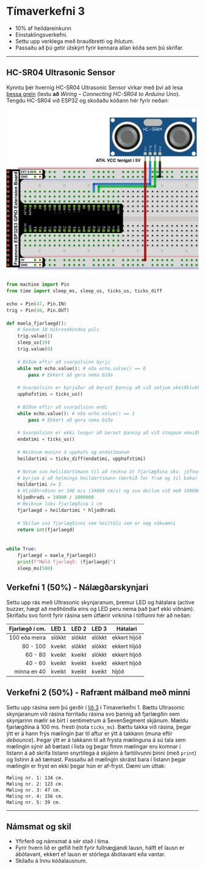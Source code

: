# Tímaverkefni 3 

- 10% af heildareinkunn
- Einstaklingsverkefni.
- Settu upp verklega með brauðbretti og íhlutum.
- Passaðu að þú getir útskýrt fyrir kennara allan kóða sem þú skrifar.

---

## HC-SR04 Ultrasonic Sensor

Kynntu þér hvernig HC-SR04 Ultrasonic Sensor virkar með því að lesa [þessa grein](https://lastminuteengineers.com/arduino-sr04-ultrasonic-sensor-tutorial/) (lestu **að** *Wiring – Connecting HC-SR04 to Arduino Uno*).
Tengdu HC-SR04 við ESP32 og skoðaðu kóðann hér fyrir neðan:

![ultrasonic](https://raw.githubusercontent.com/VESM2VT/ESP32/main/myndir/ultrasonic.png)

```python
from machine import Pin
from time import sleep_ms, sleep_us, ticks_us, ticks_diff

echo = Pin(47, Pin.IN)
trig = Pin(48, Pin.OUT)

def maela_fjarlaegd():
    # Sendum 10 míkrosekúndna púls
    trig.value(1)
    sleep_us(10)
    trig.value(0)
    
    # Bíðum eftir að svarpúlsinn byrji
    while not echo.value(): # eða echo.value() == 0
        pass # Ekkert að gera nema bíða
    
    # Svarpúlsinn er byrjaður að berast þannig að við setjum skeiðklukku í gang
    upphafstimi = ticks_us()
    
    # Bíðum eftir að svarpúlsinn endi
    while echo.value(): # eða echo.value() == 1
        pass # Ekkert að gera nema bíða
    
    # Svarpúlsinn er ekki lengur að berast þannig að við stoppum skeiðklukkuna
    endatimi = ticks_us()
    
    # Reiknum muninn á upphafs og endatímanum
    heildartimi = ticks_diff(endatimi, upphafstimi)
    
    # Notum svo helildartímann til að reikna út fjarlægðina skv. jöfnunni fjarlægð = hraði * tími
    # byrjum á að helminga heildartímann (merkið fer fram og til baka)
    heildartimi /= 2
    # Hljóðhraðinn er 340 m/s (34000 cm/s) og svo deilum við með 1000000 til að fá cm á míkrósekúndur.
    hljodhradi = 34000 / 1000000
    # Reiknum loks fjarlægðina í cm
    fjarlaegd = heildartimi * hljodhradi
    
    # Skilum svo fjarlægðinni sem heiltölu sem er næg nákvæmni
    return int(fjarlaegd)
    

while True:
    fjarlaegd = maela_fjarlaegd()
    print(f"Mæld fjarlægð: {fjarlaegd}")
    sleep_ms(500)
```

## Verkefni 1 (50%) - Nálægðarskynjari

Settu upp rás með Ultrasonic skynjaranum, þremur LED og hátalara (active buzzer, hægt að meðhöndla eins og LED peru nema það þarf ekki viðnám). Skrifaðu svo forrit fyrir rásina sem útfærir virknina í töflunni hér að neðan:

Fjarlægð í cm. | LED 1 | LED 2 | LED 3 | Hátalari
---: | --- | --- | --- | --- 
100 eða meira | slökkt | slökkt | slökkt | ekkert hljóð
80 - 100 | kveikt | slökkt | slökkt  | ekkert hljóð
60 - 80 | kveikt | kveikt | slökkt  | ekkert hljóð
40 - 60 | kveikt | kveikt | kveikt  | ekkert hljóð
minna en 40 | kveikt | kveikt | kveikt  | hljóð

## Verkefni 2 (50%) - Rafrænt málband með minni

Settu upp rásina sem þú gerðir í [lið 3](https://github.com/VESM2VT/ESP32/blob/main/verkefni/Timaverkefni1.md#3-7-segment-fjórir-tölustafir-10) í Tímaverkefni 1. Bættu Ultrasonic skynjaranum við rásina forritaðu rásina svo þannig að fjarlægðin sem skynjarinn mælir sé birt í sentimetrum á SevenSegment skjánum. Mældu fjarlægðina á 100 ms. fresti (nota `ticks_ms`). Bættu takka við rásina, þegar ýtt er á hann frýs mælingin þar til aftur er ýtt á takkann (muna eftir *debounce*). Þegar ýtt er á takkann til að frysta mælinguna á sú tala sem mælingin sýnir að bætast í lista og þegar fimm mælingar eru komnar í listann á að skrifa listann snyrtilega á skjáinn á fartölvunni þinni (með `print`) og listinn á að tæmast. Passaðu að mælingin skráist bara í listann þegar mælingin er fryst en ekki þegar hún er af-fryst. Dæmi um úttak:

```
Mæling nr. 1: 134 cm.
Mæling nr. 2: 123 cm.
Mæling nr. 3: 47 cm.
Mæling nr. 4: 156 cm.
Mæling nr. 5: 39 cm.
```

---

## Námsmat og skil

- Yfirferð og námsmat á sér stað í tíma. 
- Fyrir hvern lið er gefið heilt fyrir fullnægjandi lausn, hálft ef lausn er ábótavant, ekkert ef lausn er stórlega ábótavant eða vantar.
- Skilaðu á Innu kóðalausnum.
